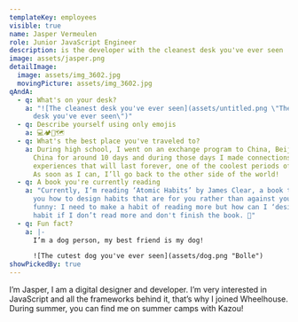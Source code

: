 ```yaml
---
templateKey: employees
visible: true
name: Jasper Vermeulen
role: Junior JavaScript Engineer
description: is the developer with the cleanest desk you've ever seen
image: assets/jasper.png
detailImage:
  image: assets/img_3602.jpg
  movingPicture: assets/img_3602.jpg
qAndA:
  - q: What's on your desk?
    a: "![The cleanest desk you've ever seen](assets/untitled.png \"The cleanest
      desk you've ever seen\")"
  - q: Describe yourself using only emojis
    a: 💻🏕️🐶🗺️
  - q: What's the best place you've traveled to?
    a: During high school, I went on an exchange program to China, Beijing. I was in
      China for around 10 days and during those days I made connections and
      experiences that will last forever, one of the coolest periods of my life.
      As soon as I can, I’ll go back to the other side of the world!
  - q: A book you're currently reading
    a: "Currently, I’m reading ‘Atomic Habits’ by James Clear, a book that teaches
      you how to design habits that are for you rather than against you. It’s
      funny: I need to make a habit of reading more but how can I ‘design’ the
      habit if I don’t read more and don't finish the book. 🤨"
  - q: Fun fact?
    a: |-
      I’m a dog person, my best friend is my dog!

      ![The cutest dog you've ever seen](assets/dog.png "Bolle")
showPickedBy: true
---
```

I’m Jasper, I am a digital designer and developer. I’m very interested in JavaScript and all the frameworks behind it, that’s why I joined Wheelhouse. During summer, you can find me on summer camps with Kazou!